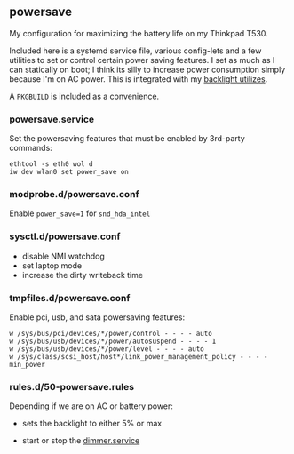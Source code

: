 ## powersave

My configuration for maximizing the battery life on my Thinkpad T530.

Included here is a systemd service file, various config-lets and a few
utilities to set or control certain power saving features. I set as much
as I can statically on boot; I think its silly to increase power
consumption simply because I'm on AC power. This is integrated with my
[backlight utilizes][backlight].

A `PKGBUILD` is included as a convenience.

### powersave.service

Set the powersaving features that must be enabled by 3rd-party commands:

```
ethtool -s eth0 wol d
iw dev wlan0 set power_save on
```

### modprobe.d/powersave.conf

Enable `power_save=1` for `snd_hda_intel`

### sysctl.d/powersave.conf

- disable NMI watchdog
- set laptop mode
- increase the dirty writeback time

### tmpfiles.d/powersave.conf

Enable pci, usb, and sata powersaving features:

```
w /sys/bus/pci/devices/*/power/control - - - - auto
w /sys/bus/usb/devices/*/power/autosuspend - - - - 1
w /sys/bus/usb/devices/*/power/level - - - - auto
w /sys/class/scsi_host/host*/link_power_management_policy - - - - min_power
```

### rules.d/50-powersave.rules

Depending if we are on AC or battery power:

- sets the backlight to either 5% or max
- start or stop the [dimmer.service][backlight]

  [backlight]: https://github.com/vodik/backlight-utils
